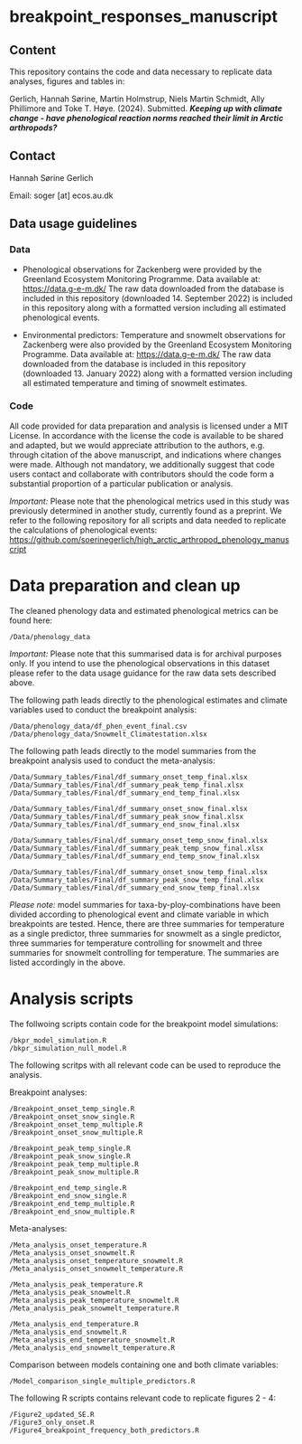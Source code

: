 # breakpoint_responses_manuscript

## Content
This repository contains the code and data necessary to replicate data analyses, figures and tables in:

Gerlich, Hannah Sørine, Martin Holmstrup, Niels Martin Schmidt, Ally Phillimore and Toke T. Høye. (2024). Submitted. ***Keeping up with climate change - have phenological reaction norms reached their limit in Arctic arthropods?***

## Contact
Hannah Sørine Gerlich

Email: soger [at] ecos.au.dk

## Data usage guidelines

### Data

- Phenological observations for Zackenberg were provided by the Greenland Ecosystem Monitoring Programme. Data available at: https://data.g-e-m.dk/ The raw data downloaded from the database is included in this repository (downloaded 14. September 2022) is included in this repository along with a formatted version including all estimated phenological events.

- Environmental predictors: Temperature and snowmelt observations for Zackenberg were also provided by the Greenland Ecosystem Monitoring Programme. Data available at: https://data.g-e-m.dk/ The raw data downloaded from the database is included in this repository (downloaded 13. January 2022) along with a formatted version including all estimated temperature and timing of snowmelt estimates.

### Code 
All code provided for data preparation and analysis is licensed under a MIT License. In accordance with the license the code is available to be shared and adapted, but we would appreciate attribution to the authors, e.g. through citation of the above manuscript, and indications where changes were made. Although not mandatory, we additionally suggest that code users contact and collaborate with contributors should the code form a substantial proportion of a particular publication or analysis.

*Important:* Please note that the phenological metrics used in this study was previously determined in another study, currently found as a preprint. We refer to the following repository for all scripts and data needed to replicate the calculations of phenological events: https://github.com/soerinegerlich/high_arctic_arthropod_phenology_manuscript 

# Data preparation and clean up
The cleaned phenology data and estimated phenological metrics can be found here:

```
/Data/phenology_data

```

*Important:* Please note that this summarised data is for archival purposes only. If you intend to use the phenological observations in this dataset please refer to the data usage guidance for the raw data sets described above. 

The following path leads directly to the phenological estimates and climate variables used to conduct the breakpoint analysis:

```
/Data/phenology_data/df_phen_event_final.csv
/Data/phenology_data/Snowmelt_Climatestation.xlsx

```

The following path leads directly to the model summaries from the breakpoint analysis used to conduct the meta-analysis:

```
/Data/Summary_tables/Final/df_summary_onset_temp_final.xlsx
/Data/Summary_tables/Final/df_summary_peak_temp_final.xlsx
/Data/Summary_tables/Final/df_summary_end_temp_final.xlsx

/Data/Summary_tables/Final/df_summary_onset_snow_final.xlsx
/Data/Summary_tables/Final/df_summary_peak_snow_final.xlsx
/Data/Summary_tables/Final/df_summary_end_snow_final.xlsx

/Data/Summary_tables/Final/df_summary_onset_temp_snow_final.xlsx
/Data/Summary_tables/Final/df_summary_peak_temp_snow_final.xlsx
/Data/Summary_tables/Final/df_summary_end_temp_snow_final.xlsx

/Data/Summary_tables/Final/df_summary_onset_snow_temp_final.xlsx
/Data/Summary_tables/Final/df_summary_peak_snow_temp_final.xlsx
/Data/Summary_tables/Final/df_summary_end_snow_temp_final.xlsx

```

*Please note:* model summaries for taxa-by-ploy-combinations have been divided according to phenological event and climate variable in which breakpoints are tested. Hence, there are three summaries for temperature as a single predictor, three summaries for snowmelt as a single predictor, three summaries for temperature controlling for snowmelt and three summaries for snowmelt controlling for temperature. The summaries are listed accordingly in the above.

# Analysis scripts

The follwoing scripts contain code for the breakpoint model simulations:

```
/bkpr_model_simulation.R
/bkpr_simulation_null_model.R

```

The following scritps with all relevant code can be used to reproduce the analysis.

Breakpoint analyses:

```
/Breakpoint_onset_temp_single.R
/Breakpoint_onset_snow_single.R
/Breakpoint_onset_temp_multiple.R
/Breakpoint_onset_snow_multiple.R

/Breakpoint_peak_temp_single.R
/Breakpoint_peak_snow_single.R
/Breakpoint_peak_temp_multiple.R
/Breakpoint_peak_snow_multiple.R

/Breakpoint_end_temp_single.R
/Breakpoint_end_snow_single.R
/Breakpoint_end_temp_multiple.R
/Breakpoint_end_snow_multiple.R

```

Meta-analyses:

```
/Meta_analysis_onset_temperature.R
/Meta_analysis_onset_snowmelt.R
/Meta_analysis_onset_temperature_snowmelt.R
/Meta_analysis_onset_snowmelt_temperature.R

/Meta_analysis_peak_temperature.R
/Meta_analysis_peak_snowmelt.R
/Meta_analysis_peak_temperature_snowmelt.R
/Meta_analysis_peak_snowmelt_temperature.R

/Meta_analysis_end_temperature.R
/Meta_analysis_end_snowmelt.R
/Meta_analysis_end_temperature_snowmelt.R
/Meta_analysis_end_snowmelt_temperature.R

```

Comparison between models containing one and both climate variables:

```
/Model_comparison_single_multiple_predictors.R

```

The following R scripts contains relevant code to replicate figures 2 - 4:

```
/Figure2_updated_SE.R
/Figure3_only_onset.R
/Figure4_breakpoint_frequency_both_predictors.R

```